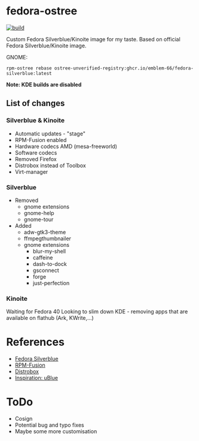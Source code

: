 # fedora-ostree
[![build](https://github.com/Emblem-66/fedora-ostree/actions/workflows/build.yml/badge.svg)](https://github.com/Emblem-66/fedora-ostree/actions/workflows/build.yml)

Custom Fedora Silverblue/Kinoite image for my taste.
Based on official Fedora Silverblue/Kinoite image.

GNOME:
``` shell
rpm-ostree rebase ostree-unverified-registry:ghcr.io/emblem-66/fedora-silverblue:latest
```

**Note: KDE builds are disabled**

## List of changes
### Silverblue & Kinoite
- Automatic updates - "stage"
- RPM-Fusion enabled
- Hardware codecs AMD (mesa-freeworld)
- Software codecs
- Removed Firefox
- Distrobox instead of Toolbox
- Virt-manager
### Silverblue
- Removed
  - gnome extensions
  - gnome-help
  - gnome-tour
- Added
  - adw-gtk3-theme
  - ffmpegthumbnailer
  - gnome extensions
    - blur-my-shell
    - caffeine
    - dash-to-dock
    - gsconnect
    - forge
    - just-perfection
### Kinoite
Waiting for Fedora 40
Looking to slim down KDE - removing apps that are available on flathub (Ark, KWrite,...)
# References
- [Fedora Silverblue](https://fedoraproject.org/silverblue)
- [RPM-Fusion](https://rpmfusion.org/Howto/OSTree)
- [Distrobox](https://github.com/89luca89/distrobox)
- [Inspiration: uBlue](https://github.com/ublue-os)
# ToDo
- Cosign
- Potential bug and typo fixes
- Maybe some more customisation
